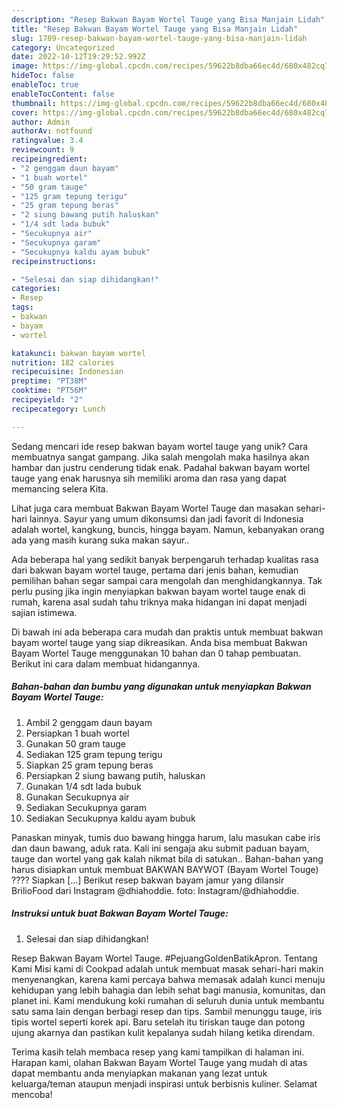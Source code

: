```yaml
---
description: "Resep Bakwan Bayam Wortel Tauge yang Bisa Manjain Lidah"
title: "Resep Bakwan Bayam Wortel Tauge yang Bisa Manjain Lidah"
slug: 1709-resep-bakwan-bayam-wortel-tauge-yang-bisa-manjain-lidah
category: Uncategorized
date: 2022-10-12T19:29:52.992Z
image: https://img-global.cpcdn.com/recipes/59622b8dba66ec4d/680x482cq70/bakwan-bayam-wortel-tauge-foto-resep-utama.jpg
hideToc: false
enableToc: true
enableTocContent: false
thumbnail: https://img-global.cpcdn.com/recipes/59622b8dba66ec4d/680x482cq70/bakwan-bayam-wortel-tauge-foto-resep-utama.jpg
cover: https://img-global.cpcdn.com/recipes/59622b8dba66ec4d/680x482cq70/bakwan-bayam-wortel-tauge-foto-resep-utama.jpg
author: Admin
authorAv: notfound
ratingvalue: 3.4
reviewcount: 9
recipeingredient:
- "2 genggam daun bayam"
- "1 buah wortel"
- "50 gram tauge"
- "125 gram tepung terigu"
- "25 gram tepung beras"
- "2 siung bawang putih haluskan"
- "1/4 sdt lada bubuk"
- "Secukupnya air"
- "Secukupnya garam"
- "Secukupnya kaldu ayam bubuk"
recipeinstructions:

- "Selesai dan siap dihidangkan!"
categories:
- Resep
tags:
- bakwan
- bayam
- wortel

katakunci: bakwan bayam wortel 
nutrition: 182 calories
recipecuisine: Indonesian
preptime: "PT38M"
cooktime: "PT56M"
recipeyield: "2"
recipecategory: Lunch

---
```





Sedang mencari ide resep bakwan bayam wortel tauge yang unik? Cara membuatnya sangat gampang. Jika salah mengolah maka hasilnya akan hambar dan justru cenderung tidak enak. Padahal bakwan bayam wortel tauge yang enak harusnya sih memiliki aroma dan rasa yang dapat memancing selera Kita.





Lihat juga cara membuat Bakwan Bayam Wortel Tauge dan masakan sehari-hari lainnya. Sayur yang umum dikonsumsi dan jadi favorit di Indonesia adalah wortel, kangkung, buncis, hingga bayam. Namun, kebanyakan orang ada yang masih kurang suka makan sayur..

Ada beberapa hal yang sedikit banyak berpengaruh terhadap kualitas rasa dari bakwan bayam wortel tauge, pertama dari jenis bahan, kemudian pemilihan bahan segar sampai cara mengolah dan menghidangkannya. Tak perlu pusing jika ingin menyiapkan bakwan bayam wortel tauge enak di rumah, karena asal sudah tahu triknya maka hidangan ini dapat menjadi sajian istimewa.






Di bawah ini ada beberapa cara mudah dan praktis untuk membuat bakwan bayam wortel tauge yang siap dikreasikan. Anda bisa membuat Bakwan Bayam Wortel Tauge menggunakan 10 bahan dan 0 tahap pembuatan. Berikut ini cara dalam membuat hidangannya.

<!--inarticleads1-->

##### Bahan-bahan dan bumbu yang digunakan untuk menyiapkan Bakwan Bayam Wortel Tauge:

1. Ambil 2 genggam daun bayam
1. Persiapkan 1 buah wortel
1. Gunakan 50 gram tauge
1. Sediakan 125 gram tepung terigu
1. Siapkan 25 gram tepung beras
1. Persiapkan 2 siung bawang putih, haluskan
1. Gunakan 1/4 sdt lada bubuk
1. Gunakan Secukupnya air
1. Sediakan Secukupnya garam
1. Sediakan Secukupnya kaldu ayam bubuk


Panaskan minyak, tumis duo bawang hingga harum, lalu masukan cabe iris dan daun bawang, aduk rata. Kali ini sengaja aku submit paduan bayam, tauge dan wortel yang gak kalah nikmat bila di satukan.. Bahan-bahan yang harus disiapkan untuk membuat BAKWAN BAYWOT (Bayam Wortel Touge) ???? Siapkan […] Berikut resep bakwan bayam jamur yang dilansir BrilioFood dari Instagram @dhiahoddie. foto: Instagram/@dhiahoddie. 

<!--inarticleads2-->

##### Instruksi untuk buat Bakwan Bayam Wortel Tauge:


1. Selesai dan siap dihidangkan!

Resep Bakwan Bayam Wortel Tauge. #PejuangGoldenBatikApron. Tentang Kami Misi kami di Cookpad adalah untuk membuat masak sehari-hari makin menyenangkan, karena kami percaya bahwa memasak adalah kunci menuju kehidupan yang lebih bahagia dan lebih sehat bagi manusia, komunitas, dan planet ini. Kami mendukung koki rumahan di seluruh dunia untuk membantu satu sama lain dengan berbagi resep dan tips. Sambil menunggu tauge, iris tipis wortel seperti korek api. Baru setelah itu tiriskan tauge dan potong ujung akarnya dan pastikan kulit kepalanya sudah hilang ketika direndam. 

Terima kasih telah membaca resep yang kami tampilkan di halaman ini. Harapan kami, olahan Bakwan Bayam Wortel Tauge yang mudah di atas dapat membantu anda menyiapkan makanan yang lezat untuk keluarga/teman ataupun menjadi inspirasi untuk berbisnis kuliner. Selamat mencoba!
